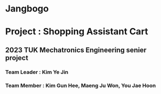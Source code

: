 # Jangbogo
# Project : Shopping Assistant Cart
## 2023 TUK Mechatronics Engineering senier project
### Team Leader : Kim Ye Jin
### Team Member : Kim Gun Hee, Maeng Ju Won, You Jae Hoon

